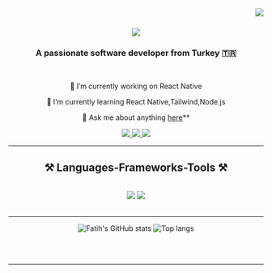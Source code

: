 <img align="right" src="https://visitor-badge.laobi.icu/badge?page_id=FatihArslan-cmd.FatihArslan-cmd" />

<h1 align="center">
    <img src="https://readme-typing-svg.herokuapp.com/?font=Righteous&size=35&center=true&vCenter=true&width=500&height=70&duration=4000&lines=Hi+There!+👋;+I'm+Fatih!;" />
</h1>

<h3 align="center">A passionate software developer from Turkey 🇹🇷</h3>

<br/>

<div align="center">
 
 🔭 I’m currently working on React Native
 
 🌱 I’m currently learning React Native,Tailwind,Node.js

💬 Ask me about anything [here](https://github.com/FatihArslan-cmd/FatihArslan-cmd/issues)**


 </div>


<div align="center"> 
  <a href="mailto:fatiharslan1459@gmail.com">
    <img src="https://img.shields.io/badge/Gmail-333333?style=for-the-badge&logo=gmail&logoColor=red" />
  </a>
  <a href="https://www.linkedin.com/in/fatih-arslan-4582231b1/" target="_blank">
    <img src="https://img.shields.io/badge/LinkedIn-0077B5?style=for-the-badge&logo=linkedin&logoColor=white" target="_blank" />
  </a>
  <a href="[https://salesp07.github.io](https://github.com/FatihArslan-cmd?tab=repositories)" target="_blank">
     <img src="https://img.shields.io/badge/Portfolio-FF5722?style=for-the-badge&logo=todoist&logoColor=white" target="_blank" /> <!-- sqlite, safari, google-chrome are other good icon options -->
  </a>
</div>

 <hr/>

<h2 align="center">⚒️ Languages-Frameworks-Tools ⚒️</h2>
<br/>
<div align="center">
    <img src="https://skillicons.dev/icons?i=react,bootstrap,html,css,vscode,github,tailwind,git" />
    <img src="https://skillicons.dev/icons?i=nodejs,javascript,typescript,express,mongodb,c,java,nextjs,mysql" /><br>
</div>

<br/>
<hr/>
<div align="center">
<img alt="Fatih's GitHub stats" src="https://github-readme-stats.vercel.app/api?username=FatihArslan-cmd&show_icons=true&theme=transparent"/>
<img alt="Top langs" src="https://github-readme-stats.vercel.app/api/top-langs/?username=FatihArslan-cmd&layout=compact&&langs_count=8"/>
</div>

</div>

<br/><br/>

<hr/>

<br/>



<br/>
